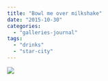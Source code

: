 ```yaml
---
title: "Bowl me over milkshake"
date: "2015-10-30"
categories: 
  - "galleries-journal"
tags: 
  - "drinks"
  - "star-city"
---
```


[![](images/Bowl-me-over-milkshake.jpg)](http://davidpeach.co.uk/wp-content/uploads/2021/02/Bowl-me-over-milkshake.jpg)
